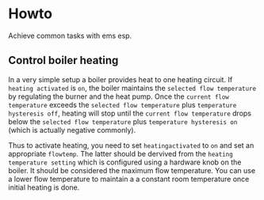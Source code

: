 # Howto

Achieve common tasks with ems esp.

## Control boiler heating

In a very simple setup a boiler provides heat to one heating circuit. If `heating activated` is `on`, the boiler maintains the `selected flow temperature` by regulating the burner and the heat pump. Once the `current flow temperature` exceeds the `selected flow temperature` plus `temperature hysteresis off`, heating will stop until the `current flow temperature` drops below the `selected flow temperature` plus `temperature hysteresis on` (which is actually negative commonly).

Thus to activate heating, you need to set `heatingactivated` to `on` and set an appropriate `flowtemp`. The latter should be dervived from the `heating temperature setting` which is configured using a hardware knob on the boiler. It should be considered the maximum flow temperature. You can use a lower flow temperature to maintain a a constant room temperature once initial heating is done.
